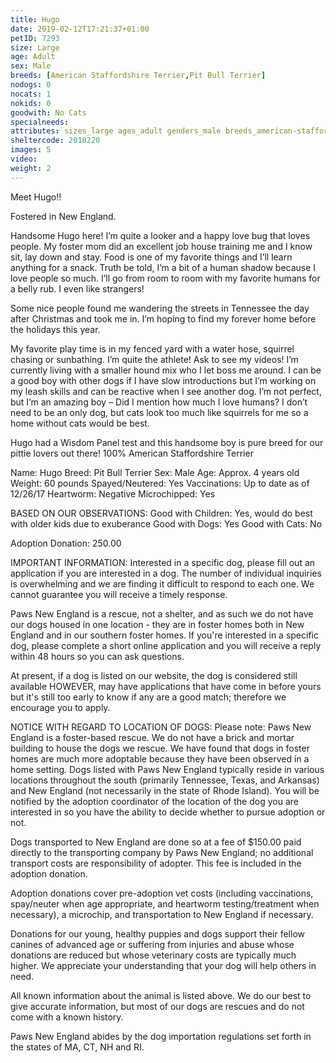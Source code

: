 ```yaml
---
title: Hugo
date: 2019-02-12T17:21:37+01:00
petID: 7293
size: Large
age: Adult
sex: Male
breeds: [American Staffordshire Terrier,Pit Bull Terrier]
nodogs: 0
nocats: 1
nokids: 0
goodwith: No Cats
specialneeds: 
attributes: sizes_large ages_adult genders_male breeds_american-staffordshire-terrier breeds_pit-bull-terrier options_no-cats
sheltercode: 2018220
images: 5
video: 
weight: 2
---
```


Meet Hugo!!

Fostered in New England.
 
Handsome Hugo here!  I&#8217;m quite a looker and a happy love bug that loves people.  My foster mom did an excellent job house training me and I know sit, lay down and stay.  Food is one of my favorite things and I&#8217;ll learn anything for a snack.  Truth be told, I&#8217;m a bit of a human shadow because I love people so much.  I&#8217;ll go from room to room with my favorite humans for a belly rub.  I even like strangers!
 
Some nice people found me wandering the streets in Tennessee the day after Christmas and took me in.  I&#8217;m hoping to find my forever home before the holidays this year. 
 
My favorite play time is in my fenced yard with a water hose, squirrel chasing or sunbathing.  I&#8217;m quite the athlete!  Ask to see my videos!  I&#8217;m currently living with a smaller hound mix who I let boss me around.  I can be a good boy with other dogs if I have slow introductions but I&#8217;m working on my leash skills and can be reactive when I see another dog.  I&#8217;m not perfect, but I&#8217;m an amazing boy &#8211; Did I mention how much I love humans?  I don&#8217;t need to be an only dog, but cats look too much like squirrels for me so a home without cats would be best. 
 
Hugo had a Wisdom Panel test and this handsome boy is pure breed for our pittie lovers out there!  100% American Staffordshire Terrier 


Name: Hugo
Breed: Pit Bull Terrier
Sex: Male
Age: Approx. 4 years old
Weight: 60 pounds
Spayed/Neutered: Yes
Vaccinations: Up to date as of 12/26/17
Heartworm: Negative 
Microchipped: Yes

BASED ON OUR OBSERVATIONS: 
Good with Children: Yes, would do best with older kids due to exuberance 
Good with Dogs: Yes
Good with Cats: No

Adoption Donation: 250.00

 

 
IMPORTANT INFORMATION:
Interested in a specific dog, please fill out an application if you are interested in a dog. The number of individual inquiries is overwhelming and we are finding it difficult to respond to each one. We cannot guarantee you will receive a timely response.
 
Paws New England is a rescue, not a shelter, and as such we do not have our dogs housed in one location - they are in foster homes both in New England and in our southern foster homes.   If you're interested in a specific dog, please complete a short online application and you will receive a reply within 48 hours so you can ask questions.
 
At present, if a dog is listed on our website, the dog is considered still available HOWEVER, may have applications that have come in before yours but it's still too early to know if any are a good match; therefore we encourage you to apply.
 

NOTICE WITH REGARD TO LOCATION OF DOGS:  Please note: Paws New England is a foster-based rescue. We do not have a brick and mortar building to house the dogs we rescue. We have found that dogs in foster homes are much more adoptable because they have been observed in a home setting. Dogs listed with Paws New England typically reside in various locations throughout the south (primarily Tennessee, Texas, and Arkansas) and New England (not necessarily in the state of Rhode Island). You will be notified by the adoption coordinator of the location of the dog you are interested in so you have the ability to decide whether to pursue adoption or not.

Dogs transported to New England are done so at a fee of $150.00 paid directly to the transporting company by Paws New England; no additional transport costs are responsibility of adopter. This fee is included in the adoption donation.

Adoption donations cover pre-adoption vet costs (including vaccinations, spay/neuter when age appropriate, and heartworm testing/treatment when necessary), a microchip, and transportation to New England if necessary.

Donations for our young, healthy puppies and dogs support their fellow canines of advanced age or suffering from injuries and abuse whose donations are reduced but whose veterinary costs are typically much higher. We appreciate your understanding that your dog will help others in need.

All known information about the animal is listed above. We do our best to give accurate information, but most of our dogs are rescues and do not come with a known history.

Paws New England abides by the dog importation regulations set forth in the states of MA, CT, NH and RI.
